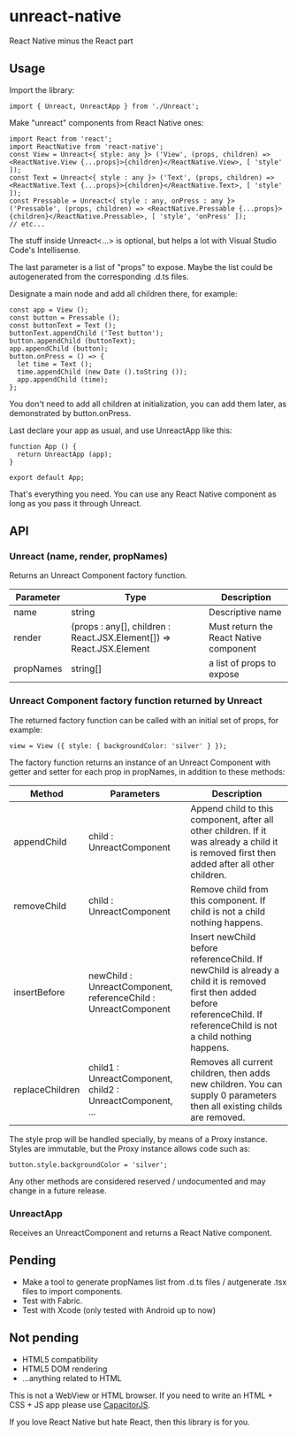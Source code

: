 # unreact-native
React Native minus the React part

## Usage

Import the library:

```tsx
import { Unreact, UnreactApp } from './Unreact';
```

Make "unreact" components from React Native ones:

```tsx
import React from 'react';
import ReactNative from 'react-native';
const View = Unreact<{ style: any }> ('View', (props, children) => <ReactNative.View {...props}>{children}</ReactNative.View>, [ 'style' ]);
const Text = Unreact<{ style : any }> ('Text', (props, children) => <ReactNative.Text {...props}>{children}</ReactNative.Text>, [ 'style' ]);
const Pressable = Unreact<{ style : any, onPress : any }> ('Pressable', (props, children) => <ReactNative.Pressable {...props}>{children}</ReactNative.Pressable>, [ 'style', 'onPress' ]);
// etc...
```

The stuff inside Unreact<...> is optional, but helps a lot with Visual Studio Code's Intellisense.

The last parameter is a list of "props" to expose. Maybe the list could be autogenerated from the corresponding .d.ts files.

Designate a main node and add all children there, for example:

```tsx
const app = View ();
const button = Pressable ();
const buttonText = Text ();
buttonText.appendChild ('Test button');
button.appendChild (buttonText);
app.appendChild (button);
button.onPress = () => {
  let time = Text ();
  time.appendChild (new Date ().toString ());
  app.appendChild (time);
};
```

You don't need to add all children at initialization, you can add them later, as demonstrated by button.onPress.

Last declare your app as usual, and use UnreactApp like this:

```tsx
function App () {
  return UnreactApp (app);
}

export default App;
```

That's everything you need. You can use any React Native component as long as you pass it through Unreact.

## API

### Unreact<PropsType> (name, render, propNames)

Returns an Unreact Component factory function.

Parameter | Type | Description
--- | --- | ---
name | string | Descriptive name
render | (props : any[], children : React.JSX.Element[]) => React.JSX.Element | Must return the React Native component
propNames | string[] | a list of props to expose

### Unreact Component factory function returned by Unreact

The returned factory function can be called with an initial set of props, for example:

```tsx
view = View ({ style: { backgroundColor: 'silver' } });
```

The factory function returns an instance of an Unreact Component with getter and setter for each prop in propNames, in addition to these methods:

Method | Parameters | Description
--- | --- | ---
appendChild | child : UnreactComponent | Append child to this component, after all other children. If it was already a child it is removed first then added after all other children.
removeChild | child : UnreactComponent | Remove child from this component. If child is not a child nothing happens.
insertBefore | newChild : UnreactComponent, referenceChild : UnreactComponent | Insert newChild before referenceChild. If newChild is already a child it is removed first then added before referenceChild. If referenceChild is not a child nothing happens.
replaceChildren | child1 : UnreactComponent, child2 : UnreactComponent, ... | Removes all current children, then adds new children. You can supply 0 parameters then all existing childs are removed.

The style prop will be handled specially, by means of a Proxy instance. Styles are immutable, but the Proxy instance allows code such as:

```tsx
button.style.backgroundColor = 'silver';
```

Any other methods are considered reserved / undocumented and may change in a future release.

### UnreactApp

Receives an UnreactComponent and returns a React Native component.

## Pending

* Make a tool to generate propNames list from .d.ts files / autgenerate .tsx files to import components.
* Test with Fabric.
* Test with Xcode (only tested with Android up to now)

## Not pending

* HTML5 compatibility
* HTML5 DOM rendering
* ...anything related to HTML

This is not a WebView or HTML browser. If you need to write an HTML + CSS + JS app please use [CapacitorJS](https://capacitorjs.com/).

If you love React Native but hate React, then this library is for you.
